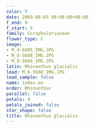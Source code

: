 ```yaml
---
color: Y
date: 2003-08-03 00:00:00+00:00
f_end: 9
f_start: 5
family: Scrophulariaceae
flower_type: C
image:
- M_4-6495_IMG.JPG
- M_6-5688_IMG.JPG
- M_6-5689_IMG.JPG
latin: Rhinanthus glacialis
lead: M_6-5688_IMG.JPG
lead_sample: false
name: index.en
order: Rhinanthus
parallel: false
petals: 4
petals_joined: false
star_shape: false
title: Rhinanthus glacialis
---
```

